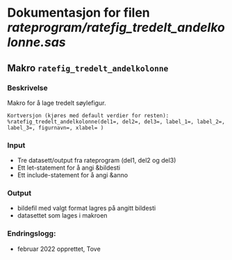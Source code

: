 
# Dokumentasjon for filen *rateprogram/ratefig_tredelt_andelkolonne.sas*


## Makro `ratefig_tredelt_andelkolonne`

### Beskrivelse

Makro for å lage tredelt søylefigur.

```
Kortversjon (kjøres med default verdier for resten):
%ratefig_tredelt_andelkolonne(del1=, del2=, del3=, label_1=, label_2=, label_3=, figurnavn=, xlabel= )
```
### Input
- Tre datasett/output fra rateprogram (del1, del2 og del3)
- Ett let-statement for å angi &bildesti
- Ett include-statement for å angi &anno 

### Output
- bildefil med valgt format lagres på angitt bildesti
- datasettet som lages i makroen

### Endringslogg:
- februar 2022 opprettet, Tove
